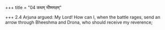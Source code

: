 +++
title = "04 कथम् भीष्ममहम्"

+++
2.4 Arjuna argued: My Lord! How can I, when the battle rages, send an
arrow through Bheeshma and Drona, who should receive my reverence;
